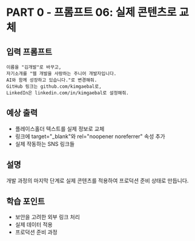 # PART 0 - 프롬프트 06: 실제 콘텐츠로 교체

## 입력 프롬프트
```
이름을 "김개발"로 바꾸고,
자기소개를 "웹 개발을 사랑하는 주니어 개발자입니다.
AI와 함께 성장하고 있습니다."로 변경해줘.
GitHub 링크는 github.com/kimgaebal로,
LinkedIn은 linkedin.com/in/kimgaebal로 설정해줘.
```

## 예상 출력
- 플레이스홀더 텍스트를 실제 정보로 교체
- 링크에 target="_blank"와 rel="noopener noreferrer" 속성 추가
- 실제 작동하는 SNS 링크들

## 설명
개발 과정의 마지막 단계로 실제 콘텐츠를 적용하여 프로덕션 준비 상태로 만듭니다.

## 학습 포인트
- 보안을 고려한 외부 링크 처리
- 실제 데이터 적용
- 프로덕션 준비 과정